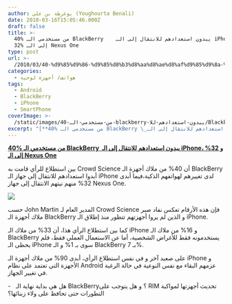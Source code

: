 ```yaml
---
author: يوغرطة بن علي (Youghourta Benali)
date: 2010-03-16T15:05:46.000Z
draft: false
title: >-
  40% من مستخدمي الـ BlackBerry    يبدون استعدادهم للانتقال إلى الـ iPhone، و
  32% إلى الـ Nexus One
type: post
url: >-
  /2010/03/40-%d9%85%d9%86-%d9%85%d8%b3%d8%aa%d8%ae%d8%af%d9%85%d9%8a-%d8%a7%d9%84%d9%80-blackberry-%d9%8a%d8%a8%d8%af%d9%88%d9%86-%d8%a7%d8%b3%d8%aa%d8%b9%d8%af%d8%a7%d8%af%d9%87%d9%85-%d9%84%d9%84%d8%a7/
categories:
  - هواتف/ أجهزة لوحية
tags:
  - Android
  - BlackBerry
  - iPhone
  - SmartPhone
coverImage: >-
  /static/images/40-من-مستخدمي-الـ-blackberry-يبدون-استعدادهم-للا/Blackberry-vs-n1-iphone.jpg
excerpt: "[**40% من مستخدمي الـ BlackBerry \_يبدون استعدادهم للانتقال إلى الـ iPhone، و 32% إلى الـ Nexus One**](https://www.it-scoop.com/2010/03/40-%d9%85%d9%86-%d9%85%d8%b3%d8%aa%d8%ae%d8%af%d9%85%d9%8a-%d8%a7%d9%84%d9%80-blackberry-%d9%8a%d8%a8%d8%af%d9%88%d9%86-%d8%a7%d8%b3%d8%aa%d8%b9%d8%af%d8%a7%d8%af%d9%87%d9%85-%d9%84%d9%84%d8%a7/)\n\nبين استطلاع للرأي قامت به Crowd Science أن 40% من ملاك أجهزة الـ BlackBerry أبدوا استعدادهم للانتقال إلى جهاز الـ iPhone لدى تغييرهم لهواتفهم"
---
```

[**40% من مستخدمي الـ BlackBerry  يبدون استعدادهم للانتقال إلى الـ iPhone، و 32% إلى الـ Nexus One**](https://www.it-scoop.com/2010/03/40-%d9%85%d9%86-%d9%85%d8%b3%d8%aa%d8%ae%d8%af%d9%85%d9%8a-%d8%a7%d9%84%d9%80-blackberry-%d9%8a%d8%a8%d8%af%d9%88%d9%86-%d8%a7%d8%b3%d8%aa%d8%b9%d8%af%d8%a7%d8%af%d9%87%d9%85-%d9%84%d9%84%d8%a7/)

بين استطلاع للرأي قامت به Crowd Science أن 40% من ملاك أجهزة الـ BlackBerry أبدوا استعدادهم للانتقال إلى جهاز الـ iPhone لدى تغييرهم لهواتفهم الذكية،فيما أبدى 32% منهم نيتهم الانتقال إلى جهاز Nexus One.

![](/static/images/40-من-مستخدمي-الـ-blackberry-يبدون-استعدادهم-للا/Blackberry-vs-n1-iphone.jpg)

حسب John Martin المدير العام لـ Crowd Science فإن هذه الأرقام تعكس نفاد صبر ملاك أجهزة الـ BlackBerry و الذين لم يروا أجهزتهم تتطور منذ إطلاق الـ iPhone.

كما بين استطلاع الرأي هذا، أن 33% من ملاك الـ iPhone و 16% من ملاك الـ BlackBerry يستخدمونه فقط للأغراض الشخصية، أما عن الاستعمال العملي فقط، فلم يحظى الـ iPhone سوى بـ 1% و الـ BlackBerry بـ 7%.

على صعيد آخر و في نفس استطلاع الرأي، أبدى 90% من ملاك أجهزة الـ iPhone و الأجهزة التي تعتمد على نظام Android عزمهم البقاء مع نفس النوعية في حالة الرغبة في تغيير الجهاز.

\-   هل هي بداية نهاية الـ BlackBerry؟ و هل يتوجب على RIM تحديث أجهزتها لمواكبة التطورات حتى تحافظ على ولاء زبنائها؟
